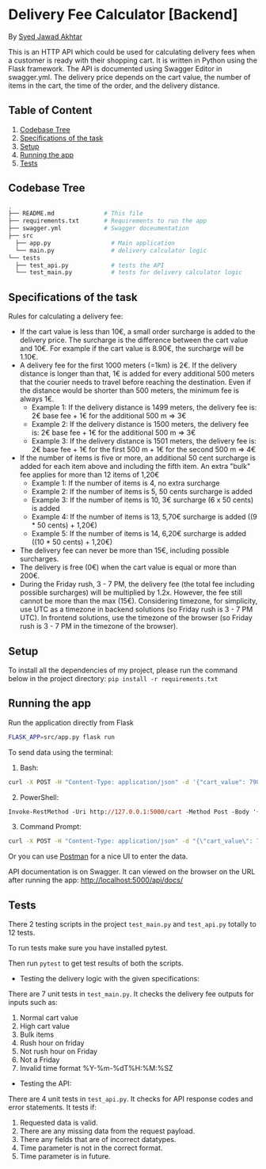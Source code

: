 # Delivery Fee Calculator [Backend]

By [Syed Jawad Akhtar](https://github.com/syedjawadakhtar)

This is an HTTP API which could be used for calculating delivery fees when a customer is ready with their shopping cart. It is written in Python using the Flask framework. The API is documented using Swagger Editor in swagger.yml. The delivery price depends on the cart value, the number of items in the cart, the time of the order, and the delivery distance.

## Table of Content

1. [Codebase Tree](#codebase-tree)
2. [Specifications of the task](#specifications-of-the-task)
3. [Setup](#setup)
4. [Running the app](#running-the-app)
5. [Tests](#tests)

## Codebase Tree

```bash
.
├── README.md              # This file
├── requirements.txt       # Requirements to run the app
├── swagger.yml            # Swagger doceumentation
├── src
  ├── app.py                 # Main application
  └── main.py                # delivery calculator logic
└── tests
  ├── test_api.py            # tests the API
  └── test_main.py           # tests for delivery calculator logic
```

## Specifications of the task

Rules for calculating a delivery fee:

- If the cart value is less than 10€, a small order surcharge is added to the delivery price. The surcharge is the difference between the cart value and 10€. For example if the cart value is 8.90€, the surcharge will be 1.10€.
- A delivery fee for the first 1000 meters (=1km) is 2€. If the delivery distance is longer than that, 1€ is added for every additional 500 meters that the courier needs to travel before reaching the destination. Even if the distance would be shorter than 500 meters, the minimum fee is always 1€.
  - Example 1: If the delivery distance is 1499 meters, the delivery fee is: 2€ base fee + 1€ for the additional 500 m => 3€
  - Example 2: If the delivery distance is 1500 meters, the delivery fee is: 2€ base fee + 1€ for the additional 500 m => 3€
  - Example 3: If the delivery distance is 1501 meters, the delivery fee is: 2€ base fee + 1€ for the first 500 m + 1€ for the second 500 m => 4€
- If the number of items is five or more, an additional 50 cent surcharge is added for each item above and including the fifth item. An extra "bulk" fee applies for more than 12 items of 1,20€
  - Example 1: If the number of items is 4, no extra surcharge
  - Example 2: If the number of items is 5, 50 cents surcharge is added
  - Example 3: If the number of items is 10, 3€ surcharge (6 x 50 cents) is added
  - Example 4: If the number of items is 13, 5,70€ surcharge is added ((9 * 50 cents) + 1,20€)
  - Example 5: If the number of items is 14, 6,20€ surcharge is added ((10 * 50 cents) + 1,20€)
- The delivery fee can never be more than 15€, including possible surcharges.
- The delivery is free (0€) when the cart value is equal or more than 200€.
- During the Friday rush, 3 - 7 PM, the delivery fee (the total fee including possible surcharges) will be multiplied by 1.2x. However, the fee still cannot be more than the max (15€). Considering timezone, for simplicity, use UTC as a timezone in backend solutions (so Friday rush is 3 - 7 PM UTC). In frontend solutions, use the timezone of the browser (so Friday rush is 3 - 7 PM in the timezone of the browser).

## Setup

To install all the dependencies of my project, please run the command below in the project directory:
```pip install -r requirements.txt```

## Running the app

Run the application directly from Flask

```bash
FLASK_APP=src/app.py flask run
```

To send data using the terminal:

1. Bash:

```bash
curl -X POST -H "Content-Type: application/json" -d '{"cart_value": 790, "delivery_distance": 2235, "number_of_items": 4, "time": "2024-01-15T16:00:00Z"}' http://127.0.0.1:5000/cart
```

2. PowerShell:

```ps
Invoke-RestMethod -Uri http://127.0.0.1:5000/cart -Method Post -Body '{"cart_value": 790, "delivery_distance": 2235, "number_of_items": 4, "time": "2024-01-15T13:00:00Z"}' -Headers @{"Content-Type"="application/json"}
```

3. Command Prompt:

```cmd
curl -X POST -H "Content-Type: application/json" -d "{\"cart_value\": 790, \"delivery_distance\": 2235, \"number_of_items\": 4, \"time\": \"2024-01-15T16:00:00Z\"}" http://127.0.0.1:5000/cart
```

Or you can use [Postman](https://www.postman.com/) for a nice UI to enter the data.

API documentation is on Swagger. It can viewed on the browser on the URL after running the app: [http://localhost:5000/api/docs/](http://localhost:5000/api/docs/)

## Tests

There 2 testing scripts in the project `test_main.py` and `test_api.py` totally to 12 tests.

To run tests make sure you have installed pytest.

Then run `pytest` to get test results of both the scripts.

- Testing the delivery logic with the given specifications:

There are 7 unit tests in `test_main.py`. It checks the delivery fee outputs for inputs such as:

1. Normal cart value
2. High cart value
3. Bulk items
4. Rush hour on friday
5. Not rush hour on Friday
6. Not a Friday
7. Invalid time format %Y-%m-%dT%H:%M:%SZ

- Testing the API:

There are 4 unit tests in `test_api.py`. It checks for API response codes and error statements. It tests if:

1. Requested data is valid.
2. There are any missing data from the request payload.
3. There any fields that are of incorrect datatypes.
4. Time parameter is not in the correct format.
5. Time parameter is in future.